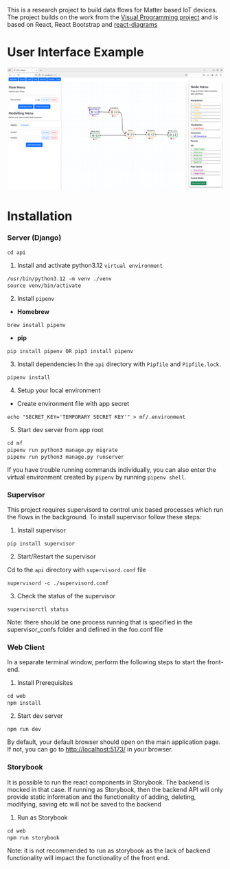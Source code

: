 This is a research project to build data flows for Matter based IoT devices. The project builds on the work from the [Visual Programming project](https://github.com/PyWorkflowApp/visual-programming) and is based on React, React Bootstrap and [react-diagrams](https://github.com/projectstorm/react-diagrams)

# User Interface Example

<img src="web/public/matterflowexample.png" width="800">


# Installation

### Server (Django)

```
cd api
```

1. Install and activate python3.12 `virtual environment` 

```
/usr/bin/python3.12 -m venv ./venv
source venv/bin/activate
```

2. Install `pipenv`

- **Homebrew**
       
```
brew install pipenv
```
       
- **pip**
    
```
pip install pipenv OR pip3 install pipenv
```        
3. Install dependencies
In the `api` directory with `Pipfile` and `Pipfile.lock`.
```
pipenv install
```
4. Setup your local environment

- Create environment file with app secret 
```
echo "SECRET_KEY='TEMPORARY SECRET KEY'" > mf/.environment
```

5. Start dev server from app root
```
cd mf
pipenv run python3 manage.py migrate
pipenv run python3 manage.py runserver
```
    
If you have trouble running commands individually, you can also enter the
virtual environment created by `pipenv` by running `pipenv shell`.

### Supervisor
This project requires supervisord to control unix based processes which run the flows in the background. To install supervisor follow these steps:

1. Install supervisor

```
pip install supervisor
```

2. Start/Restart the supervisor

Cd to the `api` directory with `supervisord.conf` file
```
supervisord -c ./supervisord.conf 
```

3. Check the status of the supervisor

```
supervisorctl status
```

Note: there should be one process running that is specified in the supervisor_confs folder and defined in the foo.conf file

### Web Client 
In a separate terminal window, perform the following steps to start the
front-end.

1. Install Prerequisites
```
cd web
npm install
```
2. Start dev server
```
npm run dev
```

By default, your default browser should open on the main
application page. If not, you can go to [http://localhost:5173/](http://localhost:5173/)
in your browser.

### Storybook

It is possible to run the react components in Storybook. The backend is mocked in that case.
If running as Storybook, then the backend API will only provide static information and the
functionality of adding, deleting, modifying, saving etc will not be saved to the backend

1. Run as Storybook
```
cd web
npm run storybook
```

Note: it is not recommended to run as storybook as the lack of backend functionality will 
impact the functionality of the front end.


